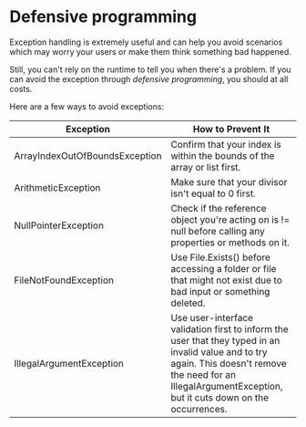 # Defensive programming

Exception handling is extremely useful and can help you avoid scenarios which may worry your users or make them think something bad happened.

Still, you can't rely on the runtime to tell you when there's a problem. If you can avoid the exception through _defensive programming_, you should at all costs.

Here are a few ways to avoid exceptions:

| Exception                      | How to Prevent It                                                                                                                                                                                               |
| ------------------------------ | --------------------------------------------------------------------------------------------------------------------------------------------------------------------------------------------------------------- |
| ArrayIndexOutOfBoundsException | Confirm that your index is within the bounds of the array or list first.                                                                                                                                        |
| ArithmeticException            | Make sure that your divisor isn't equal to 0 first.                                                                                                                                                             |
| NullPointerException           | Check if the reference object you're acting on is != null before calling any properties or methods on it.                                                                                                       |
| FileNotFoundException          | Use File.Exists() before accessing a folder or file that might not exist due to bad input or something deleted.                                                                                                 |
| IllegalArgumentException       | Use user-interface validation first to inform the user that they typed in an invalid value and to try again. This doesn't remove the need for an IllegalArgumentException, but it cuts down on the occurrences. |
